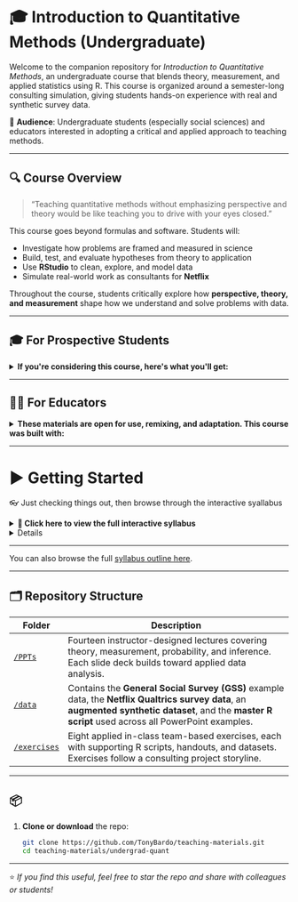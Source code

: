 # 🎓 Introduction to Quantitative Methods (Undergraduate)

Welcome to the companion repository for *Introduction to Quantitative Methods*, an undergraduate course that blends theory, measurement, and applied statistics using R. This course is organized around a semester-long consulting simulation, giving students hands-on experience with real and synthetic survey data.

🎯 **Audience**: Undergraduate students (especially social sciences) and educators interested in adopting a critical and applied approach to teaching methods.

---

## 🔍 Course Overview

> “Teaching quantitative methods without emphasizing perspective and theory would be like teaching you to drive with your eyes closed.”

This course goes beyond formulas and software. Students will:
- Investigate how problems are framed and measured in science
- Build, test, and evaluate hypotheses from theory to application
- Use **RStudio** to clean, explore, and model data
- Simulate real-world work as consultants for **Netflix**

Throughout the course, students critically explore how **perspective, theory, and measurement** shape how we understand and solve problems with data.

---

## 🎓 For Prospective Students
<details>
<summary><strong>If you're considering this course, here's what you'll get:</strong></summary>

✅ **No prior R experience needed**  
✅ **Learn by doing**, not memorizing equations  
✅ **Team-based simulation** with a real-world feel  
✅ **Build critical thinking** by connecting theory, measurement, and data  
✅ **Finish with reproducible workflows** and a working knowledge of R
</details>

---

## 🧑‍🏫 For Educators
<details>
<summary><strong>These materials are open for use, remixing, and adaptation. This course was built with:</strong></summary>

- A single master 📄[R script](./data/RScript_GSS.R) that students use to follow and replicate applied lecture content.
- A clean analyses-ready 💾[GSS dataset](./data/GSS.RData) for general-purpose learning, and
- A fully designed **Netflix simulation** including a student-designed Qualtrics survey, coding templates, and reproducible analysis.

**Each lecture and exercise is fully scaffolded with:**
- Clear learning objectives
- Real-world relevance
- Applied statistical programming
- Alignment between theory and analysis
</details>

---

# ▶️ Getting Started

👓 Just checking things out, then browse through the interactive syallabus

<details>
  
  <summary><strong>📅 Click here to view the full interactive syllabus</strong></summary>

### Week 1 – Getting Critical with the Scientific Process
- **Day 1**: [PPT 1 – Scientific perspectives and theories](./PPTs/PPT-1-Undergrad-Quant.pdf)
- **Day 2**: [PPT 2 – Hypotheses and conceptualization](./PPTs/PPT-2-Undergrad_Quant.pdf)

### Week 2 – Scientific Process, Continued
- **Day 3**: [PPT 3 – Operationalization](./PPTs/PPT-3-Undergrad-Quant.pdf)
- **Day 4**: [PPT 4 – Study design and data](./PPTs/PPT-4-Undergrad-Quant.pdf)

### Week 3 – Real-World Application
- **Day 5**: [Exercise 1 – Identifying stakeholder needs](./exercises/ex_1_instructions.pdf)
- **Day 6**: [Exercise 2 – Measuring stakeholder needs](./exercises/ex_2_instructions.pdf)

### Week 4 – Descriptive Statistics
- **Day 7**: [PPT 5 – Central Tendency](./PPTs/PPT-5-Undergrad-Quant.pdf)
- **Day 8**: [PPT 5 – Central Tendency with R](./PPTs/PPT-5-Undergrad-Quant.pdf)

### Week 5 – Descriptive Statistics, Continued
- **Day 9**: [PPT 6 – Dispersion](./PPTs/PPT-6-Undergrad-Quant.pdf)
- **Day 10**: [PPT 6 – Dispersion with R](./PPTs/PPT-6-Undergrad-Quant.pdf)

### Week 6 – Descriptive Statistics: Application
- **Day 11**: [Exercise 3 – Preparing Data](./exercises/ex_3_instructions.pdf)  
               → [Original Qualtrics Survey](https://uky.az1.qualtrics.com/jfe/form/SV_bIx3tfhTD55tMI6)
- **Day 12**: [Exercise 4 – Summarizing Data](./exercises/ex_4_instructions.pdf)  
  📄[R Script](./exercises/ex_4_Rscript.R) 💾[R Dataset](./exercises/netflix_survey.RData)

### Week 7 – Inferential Statistics: Abstract
- **Day 13**: [PPT 7 – Probability](./PPTs/PPT-7-Undergrad-Quant.pdf)
- **Day 14**: [PPT 7 – Central Limit Theorem](./PPTs/PPT-7-Undergrad-Quant.pdf)

### Week 8 – Abstraction Clarified
- **Day 15**: [Exercise 5 – Sampling Prequel](./exercises/ex_5_preface.pdf)
- **Day 16**: [Exercise 5 – Coin Flip Sampling](./exercises/ex_5_Instructions.pdf)  
  📄[R Script](./exercises/ex_5_Rscript.R)

### Week 9 – Confidence Intervals
- **Day 17**: [PPT 8 – Confidence Intervals Intro](./PPTs/PPT-8-Undergrad-Quant.pdf)
- **Day 18**: [PPT 9 – Confidence Intervals Revisited](./PPTs/PPT-9-Undergrad-Quant.pdf)

### Week 10 – Hypothesis Testing
- **Day 19**: [PPT 10 – Hypothesis Testing](./PPTs/PPT-10-Undergrad-Quant.pdf)
- **Day 20**: [Exercise 6 – Sample Quality Assessment](./exercises/ex_6_instructions.pdf)  
  📄[R Script](./exercises/ex_6_Rscript.R)

### Week 11 – CIs & Hypothesis Testing: Real-World App
- **Day 21**: [PPT 11 Instructions – Competing Firm Analysis](./PPTs/PPT-11-instructions.pdf)  
  📄[R Script](./PPTs/PPT-11-Rscript.R)
- **Day 22**: [PPT 11 – Univariate vs Bivariate](./PPTs/PPT-11-Undergrad_Quant.pdf)

### Week 12 – Inferential Stats: Bivariate
- **Day 23**: [Exercise 7 – Exploratory Analysis](./exercises/ex_7_instructions.pdf)  
  📄[R Script](./exercises/ex_7_Rscript.R) 💾[R Dataset](./exercises/netflix_survey.RData)
- **Day 24**: [PPT 12 – ANOVA and Pearson’s r](./PPTs/PPT-12-Undergrad-Quant.pdf)

### Week 13 – Simple Linear Regression
- **Day 25**: [PPT 13 – Linear Regression: Modeling](./PPTs/PPT-13-Undergrad-Quant.pdf)
- **Day 26**: [PPT 13 – Linear Regression: Interpretation](./PPTs/PPT-13-Undergrad-Quant.pdf)

### Week 14 – Multivariate Regression: Application
- **Day 27**: [PPT 14 – Multivariate Regression](./PPTs/PPT-14-Undergrad-Quant.pdf)
- **Day 28**: [Exercise 8 – MLR with Augmented Netflix Data](./exercises/ex_8_instructions.pdf)  
  📄[R Script](./exercises/ex_8_RScript.R) 💾[R Dataset Augmented](./exercises/Netflix_1000.RData)

</details>

<details>
  
  👓 Want to fully interact with this course, then:

  - ;lkasdf

</details>

---

You can also browse the full [syllabus outline here](./Syllabus-Quant-Undergrad.pdf).

---

## 🗂️ Repository Structure

| Folder | Description |
|--------|-------------|
| [`/PPTs`](https://github.com/TonyBardo/teaching-materials/tree/main/undergrad-quant/PPTs) | Fourteen instructor-designed lectures covering theory, measurement, probability, and inference. Each slide deck builds toward applied data analysis. |
| [`/data`](https://github.com/TonyBardo/teaching-materials/tree/main/undergrad-quant/data) | Contains the **General Social Survey (GSS)** example data, the **Netflix Qualtrics survey data**, an **augmented synthetic dataset**, and the **master R script** used across all PowerPoint examples. |
| [`/exercises`](https://github.com/TonyBardo/teaching-materials/tree/main/undergrad-quant/exercises) | Eight applied in-class team-based exercises, each with supporting R scripts, handouts, and datasets. Exercises follow a consulting project storyline. |

---

## 📦 

1. **Clone or download** the repo:
   ```bash
   git clone https://github.com/TonyBardo/teaching-materials.git
   cd teaching-materials/undergrad-quant

---

⭐ *If you find this useful, feel free to star the repo and share with colleagues or students!*

